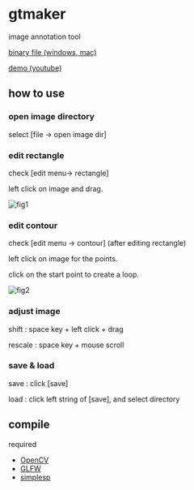 ﻿# gtmaker
image annotation tool

[binary file (windows, mac)](https://github.com/sanko-shoko/gtmaker/releases)

[demo (youtube)](https://www.youtube.com/watch?time_continue=106&v=a3ub4SHJEEs)

## how to use

### open image directory
select [file -> open image dir]

### edit rectangle
check [edit menu-> rectangle]

left click on image and drag.

![fig1](https://github.com/sanko-shoko/gtmaker/blob/master/screenshot/fig1.png)

### edit contour
check [edit menu -> contour] (after editing rectangle)

left click on image for the points.

click on the start point to create a loop.


![fig2](https://github.com/sanko-shoko/gtmaker/blob/master/screenshot/fig2.png)

### adjust image
shift   : space key + left click + drag

rescale : space key + mouse scroll

### save & load
save : click [save]

load : click left string of [save], and select directory


## compile
required
- [OpenCV](https://opencv.org/)
- [GLFW](http://www.glfw.org/)
- [simplesp](https://github.com/sanko-shoko/simplesp)

